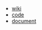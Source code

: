 - [wiki](https://en.wikipedia.org/wiki/Python_Imaging_Library)
- [code](https://github.com/python-pillow/Pillow)
- [document](https://pillow.readthedocs.io/en/stable/)